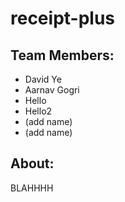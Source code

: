 # receipt-plus
## Team Members:
* David Ye
* Aarnav Gogri
* Hello
* Hello2
* (add name)
* (add name)
## About:
BLAHHHH
